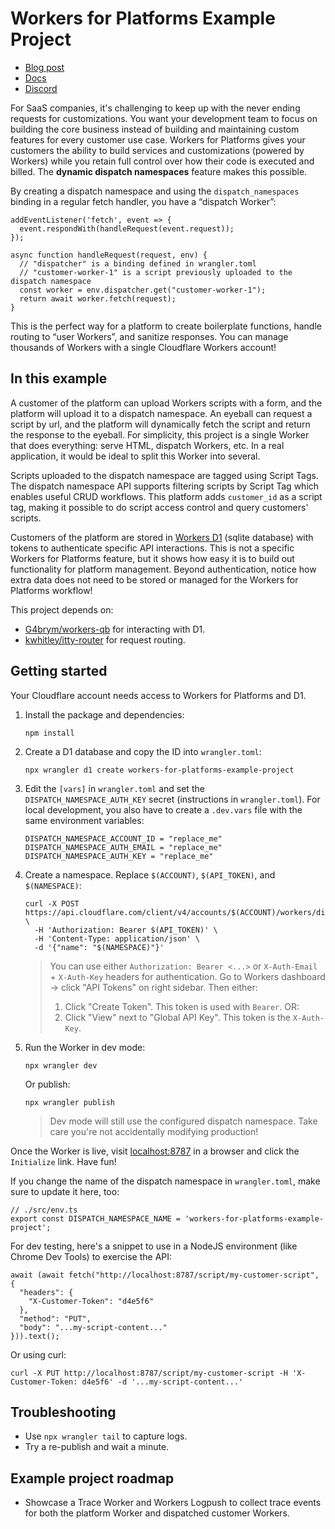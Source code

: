# Workers for Platforms Example Project

- [Blog post](https://blog.cloudflare.com/workers-for-platforms/)
- [Docs](https://developers.cloudflare.com/cloudflare-for-platforms/workers-for-platforms)
- [Discord](https://discord.cloudflare.com/)

For SaaS companies, it's challenging to keep up with the never ending requests for customizations. You want your development team to focus on building the core business instead of building and maintaining custom features for every customer use case. Workers for Platforms gives your customers the ability to build services and customizations (powered by Workers) while you retain full control over how their code is executed and billed. The **dynamic dispatch namespaces** feature makes this possible.

By creating a dispatch namespace and using the `dispatch_namespaces` binding in a regular fetch handler, you have a “dispatch Worker”:

```
addEventListener('fetch', event => {
  event.respondWith(handleRequest(event.request));
});

async function handleRequest(request, env) {
  // "dispatcher" is a binding defined in wrangler.toml
  // "customer-worker-1" is a script previously uploaded to the dispatch namespace
  const worker = env.dispatcher.get("customer-worker-1");
  return await worker.fetch(request);
}
```

This is the perfect way for a platform to create boilerplate functions, handle routing to “user Workers”, and sanitize responses. You can manage thousands of Workers with a single Cloudflare Workers account!

## In this example

A customer of the platform can upload Workers scripts with a form, and the platform will upload it to a dispatch namespace. An eyeball can request a script by url, and the platform will dynamically fetch the script and return the response to the eyeball. For simplicity, this project is a single Worker that does everything: serve HTML, dispatch Workers, etc. In a real application, it would be ideal to split this Worker into several.

Scripts uploaded to the dispatch namespace are tagged using Script Tags. The dispatch namespace API supports filtering scripts by Script Tag which enables useful CRUD workflows. This platform adds `customer_id` as a script tag, making it possible to do script access control and query customers' scripts.

Customers of the platform are stored in [Workers D1](https://blog.cloudflare.com/introducing-d1/) (sqlite database) with tokens to authenticate specific API interactions. This is not a specific Workers for Platforms feature, but it shows how easy it is to build out functionality for platform management. Beyond authentication, notice how extra data does not need to be stored or managed for the Workers for Platforms workflow!

This project depends on:

- [G4brym/workers-qb](https://github.com/G4brym/workers-qb) for interacting with D1.
- [kwhitley/itty-router](https://github.com/kwhitley/itty-router) for request routing.

## Getting started

Your Cloudflare account needs access to Workers for Platforms and D1.

1. Install the package and dependencies:

   ```
   npm install
   ```

2. Create a D1 database and copy the ID into `wrangler.toml`:

   ```
   npx wrangler d1 create workers-for-platforms-example-project
   ```

3. Edit the `[vars]` in `wrangler.toml` and set the `DISPATCH_NAMESPACE_AUTH_KEY` secret (instructions in `wrangler.toml`).
   For local development, you also have to create a `.dev.vars` file with the same environment variables:

   ```
   DISPATCH_NAMESPACE_ACCOUNT_ID = "replace_me"
   DISPATCH_NAMESPACE_AUTH_EMAIL = "replace_me"
   DISPATCH_NAMESPACE_AUTH_KEY = "replace_me"
   ```

4. Create a namespace. Replace `$(ACCOUNT)`, `$(API_TOKEN)`, and `$(NAMESPACE)`:

   ```
   curl -X POST https://api.cloudflare.com/client/v4/accounts/$(ACCOUNT)/workers/dispatch/namespaces \
     -H 'Authorization: Bearer $(API_TOKEN)' \
     -H 'Content-Type: application/json' \
     -d '{"name": "$(NAMESPACE)"}'
   ```

   > You can use either `Authorization: Bearer <...>` or `X-Auth-Email` + `X-Auth-Key` headers for authentication.
   > Go to Workers dashboard -> click "API Tokens" on right sidebar. Then either:
   >
   > 1. Click "Create Token". This token is used with `Bearer`. OR:
   > 2. Click "View" next to "Global API Key". This token is the `X-Auth-Key`.

5. Run the Worker in dev mode:
   ```
   npx wrangler dev
   ```
   Or publish:
   ```
   npx wrangler publish
   ```
   > Dev mode will still use the configured dispatch namespace. Take care you're not accidentally modifying production!

Once the Worker is live, visit [localhost:8787](http://localhost:8787/) in a browser and click the `Initialize` link. Have fun!

If you change the name of the dispatch namespace in `wrangler.toml`, make sure to update it here, too:

```
// ./src/env.ts
export const DISPATCH_NAMESPACE_NAME = 'workers-for-platforms-example-project';
```

For dev testing, here's a snippet to use in a NodeJS environment (like Chrome Dev Tools) to exercise the API:

```
await (await fetch("http://localhost:8787/script/my-customer-script", {
  "headers": {
    "X-Customer-Token": "d4e5f6"
  },
  "method": "PUT",
  "body": "...my-script-content..."
})).text();
```

Or using curl:

```
curl -X PUT http://localhost:8787/script/my-customer-script -H 'X-Customer-Token: d4e5f6' -d '...my-script-content...'
```

## Troubleshooting

- Use `npx wrangler tail` to capture logs.
- Try a re-publish and wait a minute.

## Example project roadmap

- Showcase a Trace Worker and Workers Logpush to collect trace events for both the platform Worker and dispatched customer Workers.
